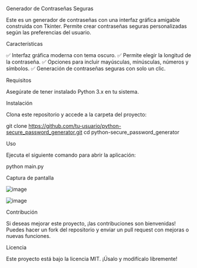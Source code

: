 Generador de Contraseñas Seguras

Este es un generador de contraseñas con una interfaz gráfica amigable construida con Tkinter. Permite crear contraseñas seguras personalizadas según las preferencias del usuario.

Características

✅ Interfaz gráfica moderna con tema oscuro.
✅ Permite elegir la longitud de la contraseña.
✅ Opciones para incluir mayúsculas, minúsculas, números y símbolos.
✅ Generación de contraseñas seguras con solo un clic.

Requisitos

Asegúrate de tener instalado Python 3.x en tu sistema.

Instalación

Clona este repositorio y accede a la carpeta del proyecto:

git clone https://github.com/tu-usuario/python-secure_password_generator.git
cd python-secure_password_generator

Uso

Ejecuta el siguiente comando para abrir la aplicación:

python main.py

Captura de pantalla

![image](https://github.com/user-attachments/assets/7e3e2492-0dba-4485-9f37-981cdbd74c90)

![image](https://github.com/user-attachments/assets/1b6eb397-bcce-4919-8206-56e681887852)

Contribución

Si deseas mejorar este proyecto, ¡las contribuciones son bienvenidas! Puedes hacer un fork del repositorio y enviar un pull request con mejoras o nuevas funciones.

Licencia

Este proyecto está bajo la licencia MIT. ¡Úsalo y modifícalo libremente!

